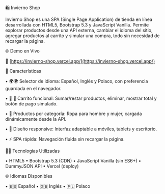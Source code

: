  🛍️ Invierno Shop 

Invierno Shop es una SPA (Single Page Application) de tienda en línea desarrollada con HTML5, Bootstrap 5.3 y JavaScript Vanilla. Permite explorar productos desde una API externa, cambiar el idioma del sitio, agregar productos al carrito y simular una compra, todo sin necesidad de recargar la página.

 🌐 Demo en Vivo

🔗 [https://invierno-shop.vercel.app/](https://invierno-shop.vercel.app/)


🚀 Características

• 🌍🌍 Selector de idioma: Español, Inglés y Polaco, con preferencia guardada en el navegador.

• 🛒 🛒 Carrito funcional: Sumar/restar productos, eliminar, mostrar total y botón de pago simulado.

• 🧺 Productos por categoría: Ropa para hombre y mujer, cargada dinámicamente desde la API.

• 📱 Diseño responsive: Interfaz adaptable a móviles, tablets y escritorio.

•  ⚡ SPA rápida: Navegación fluida sin recargar la página.

🧑‍💻 Tecnologías Utilizadas

• HTML5
• Bootstrap 5.3 (CDN)
• JavaScript Vanilla (sin ES6+)
• DummyJSON API
• Vercel (deploy)

🌐 Idiomas Disponibles

• 🇪🇸 Español
• 🇬🇧 Inglés
• 🇵🇱 Polaco







